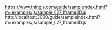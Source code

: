 https://www.thingjs.com/guide/sampleindex.html?m=examples/js/sample_027_Iframe3D.js
http://localhost:3000/guide/sampleindex.html?m=examples/js/sample_027_Iframe3D.js